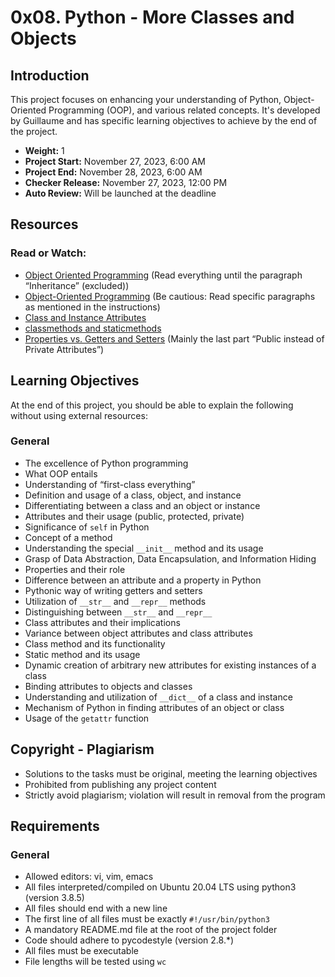 # 0x08. Python - More Classes and Objects

## Introduction
This project focuses on enhancing your understanding of Python, Object-Oriented Programming (OOP), and various related concepts. It's developed by Guillaume and has specific learning objectives to achieve by the end of the project.

- **Weight:** 1
- **Project Start:** November 27, 2023, 6:00 AM
- **Project End:** November 28, 2023, 6:00 AM
- **Checker Release:** November 27, 2023, 12:00 PM
- **Auto Review:** Will be launched at the deadline

## Resources
### Read or Watch:
- [Object Oriented Programming](link) (Read everything until the paragraph “Inheritance” (excluded))
- [Object-Oriented Programming](link) (Be cautious: Read specific paragraphs as mentioned in the instructions)
- [Class and Instance Attributes](link)
- [classmethods and staticmethods](link)
- [Properties vs. Getters and Setters](link) (Mainly the last part “Public instead of Private Attributes”)

## Learning Objectives
At the end of this project, you should be able to explain the following without using external resources:

### General
- The excellence of Python programming
- What OOP entails
- Understanding of “first-class everything”
- Definition and usage of a class, object, and instance
- Differentiating between a class and an object or instance
- Attributes and their usage (public, protected, private)
- Significance of `self` in Python
- Concept of a method
- Understanding the special `__init__` method and its usage
- Grasp of Data Abstraction, Data Encapsulation, and Information Hiding
- Properties and their role
- Difference between an attribute and a property in Python
- Pythonic way of writing getters and setters
- Utilization of `__str__` and `__repr__` methods
- Distinguishing between `__str__` and `__repr__`
- Class attributes and their implications
- Variance between object attributes and class attributes
- Class method and its functionality
- Static method and its usage
- Dynamic creation of arbitrary new attributes for existing instances of a class
- Binding attributes to objects and classes
- Understanding and utilization of `__dict__` of a class and instance
- Mechanism of Python in finding attributes of an object or class
- Usage of the `getattr` function

## Copyright - Plagiarism
- Solutions to the tasks must be original, meeting the learning objectives
- Prohibited from publishing any project content
- Strictly avoid plagiarism; violation will result in removal from the program

## Requirements
### General
- Allowed editors: vi, vim, emacs
- All files interpreted/compiled on Ubuntu 20.04 LTS using python3 (version 3.8.5)
- All files should end with a new line
- The first line of all files must be exactly `#!/usr/bin/python3`
- A mandatory README.md file at the root of the project folder
- Code should adhere to pycodestyle (version 2.8.*)
- All files must be executable
- File lengths will be tested using `wc`


